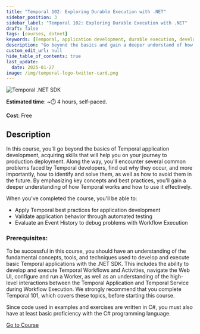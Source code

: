 ```yaml
---
title: "Temporal 102: Exploring Durable Execution with .NET"
sidebar_position: 3
sidebar_label: "Temporal 102: Exploring Durable Execution with .NET"
draft: false
tags: [courses, dotnet]
keywords: [Temporal, application development, durable execution, development lifecycle, testing, debugging, deployment, best practices, automated testing, event history, workflow execution, production updates]
description: "Go beyond the basics and gain a deeper understand of how Temporal works as you explore Temporal's event history, application lifecycle, write tests, and explore Durable Execution."
custom_edit_url: null
hide_table_of_contents: true
last_update:
  date: 2025-01-27
image: /img/temporal-logo-twitter-card.png
---
```


<!-- Generated Mar 28 2024 -->
<!-- DO NOT edit this file directly. -->

![Temporal .NET SDK](/img/sdk_banners/banner_dotnet.png)

**Estimated time**: ~⏱️ 4 hours, self-paced.

**Cost**: Free

## Description

In this course, you'll go beyond the basics of Temporal application development, acquiring skills that will help you on your journey to production deployment. Along the way, you'll encounter several common problems faced by Temporal developers, find out why they occur, and more importantly, how to identify and solve them, as well as how to avoid them in the future. By emphasizing key concepts and best practices, you'll gain a deeper understanding of how Temporal works and how to use it effectively.

When you've completed the course, you'll be able to:

- Apply Temporal best practices for application development
- Validate application behavior through automated testing
- Evaluate an Event History to debug problems with Workflow Execution

### Prerequisites:

To be successful in this course, you should have an understanding of the fundamental concepts, tools, and techniques used to develop and execute basic Temporal applications with the .NET SDK. This includes the ability to develop and execute Temporal Workflows and Activities, navigate the Web UI, configure and run a Worker, as well as an understanding of the high-level interactions between the Temporal Application and Temporal Service during Workflow Execution. We strongly recommend that you complete Temporal 101, which covers these topics, before starting this course.

Since code used in examples and exercises are written in C#, you must also have at least basic proficiency with the C# programming language.

 <a className="button button--primary" href="https://temporal.talentlms.com/catalog/info/id:259">Go to Course</a> 